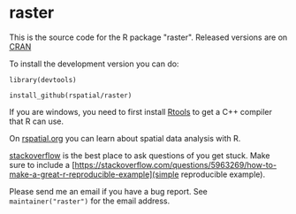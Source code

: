 # raster

This is the source code for the R package "raster". Released versions are on [CRAN](https://cran.r-project.org/web/packages/raster/index.html)

To install the development version you can do:

`library(devtools)`

`install_github(rspatial/raster)`

If you are windows, you need to first install [Rtools](https://cran.r-project.org/bin/windows/Rtools/) to get a C++ compiler that R can use. 



On [rspatial.org](http://rspatial.org/) you can learn about spatial data analysis with R.

[stackoverflow](https://stackoverflow.com/) is the best place to ask questions of you get stuck. Make sure to include a [https://stackoverflow.com/questions/5963269/how-to-make-a-great-r-reproducible-example](simple reproducible example). 

Please send me an email if you have a bug report. See `maintainer("raster")` for the email address.


